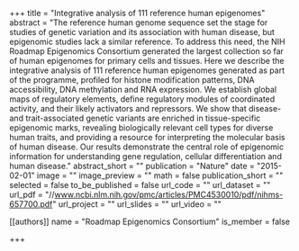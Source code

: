 +++
title = "Integrative analysis of 111 reference human epigenomes"
abstract = "The reference human genome sequence set the stage for studies of genetic variation and its association with human disease, but epigenomic studies lack a similar reference. To address this need, the NIH Roadmap Epigenomics Consortium generated the largest collection so far of human epigenomes for primary cells and tissues. Here we describe the integrative analysis of 111 reference human epigenomes generated as part of the programme, profiled for histone modification patterns, DNA accessibility, DNA methylation and RNA expression. We establish global maps of regulatory elements, define regulatory modules of coordinated activity, and their likely activators and repressors. We show that disease- and trait-associated genetic variants are enriched in tissue-specific epigenomic marks, revealing biologically relevant cell types for diverse human traits, and providing a resource for interpreting the molecular basis of human disease. Our results demonstrate the central role of epigenomic information for understanding gene regulation, cellular differentiation and human disease."
abstract_short = ""
publication = "Nature"
date = "2015-02-01"
image = ""
image_preview = ""
math = false
publication_short = ""
selected = false
to_be_published = false
url_code = ""
url_dataset = ""
url_pdf = "//www.ncbi.nlm.nih.gov/pmc/articles/PMC4530010/pdf/nihms-657700.pdf"
url_project = ""
url_slides = ""
url_video = ""

[[authors]]
    name = "Roadmap Epigenomics Consortium"
    is_member = false

+++

